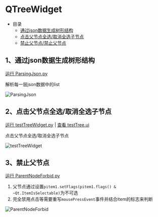 # QTreeWidget

- 目录
  - [通过json数据生成树形结构](#1通过json数据生成树形结构)
  - [点击父节点全选/取消全选子节点](#2点击父节点全选取消全选子节点)
  - [禁止父节点/禁止父节点](#3禁止父节点)

## 1、通过json数据生成树形结构

[运行 ParsingJson.py](ParsingJson.py)

解析每一层json数据中的list

![ParsingJson](ScreenShot/ParsingJson.png)

## 2、点击父节点全选/取消全选子节点

[运行 testTreeWidget.py](testTreeWidget.py) | [查看 testTree.ui](Data/testTree.ui)

点击父节点全选/取消全选子节点

![testTreeWidget](ScreenShot/allSelectNode.png)

## 3、禁止父节点

[运行 ParentNodeForbid.py](ParentNodeForbid.py)

 1. 父节点通过设置`pitem1.setFlags(pitem1.flags() & ~Qt.ItemIsSelectable)`为不可选
 2. 完全禁用点击等需要重写`mousePressEvent`事件并结合item的标志来判断

![ParentNodeForbid](ScreenShot/ParentNodeForbid.gif)
